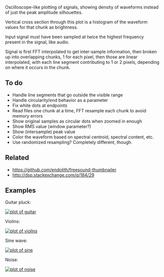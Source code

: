 Oscilloscope-like plotting of signals, showing density of waveforms instead 
of just the peak amplitude silhouettes.

Vertical cross section through this plot is a histogram of the waveform values 
for that chunk as brightness.

Input signal must have been sampled at twice the highest frequency present in
the signal, like audio.

Signal is first FFT interpolated to get inter-sample information, then broken
up into overlapping chunks, 1 for each pixel, then those are linear
interpolated, with each line segment contributing to 1 or 2 pixels, depending
on where it occurs in the chunk.

To do
-----

- Handle line segments that go outside the visible range
- Handle circularity/end behavior as a parameter
 - Fix white dots at endpoints
- Read files one chunk at a time, FFT resample each chunk to avoid memory errors
- Show original samples as circular dots when zoomed in enough
- Show RMS value (window parameter?)
- Show (intersample) peak value
- Color the waveform based on spectral centroid, spectral content, etc.
- Use randomized resampling?  Completely different, though.

Related
-------

- https://github.com/endolith/freesound-thumbnailer  
- http://dsp.stackexchange.com/q/184/29

Examples
--------

Guitar pluck:

[![plot of guitar](https://farm1.staticflickr.com/306/19701397555_58444c1ee0_z.jpg)](https://flic.kr/p/w1WP7c)

Violins:

[![plot of violins](https://c1.staticflickr.com/5/4741/39004191465_3a6908f435_z.jpg)](https://flic.kr/p/22qEFeK)

Sine wave:

[![plot of sine](https://farm1.staticflickr.com/417/19201290270_a91a64774e_z.jpg)](https://flic.kr/p/vfKCCN)

Noise:

[![plot of noise](https://c1.staticflickr.com/1/395/19112954693_bc4a597098_z.jpg)](https://flic.kr/p/v7WTxB)
